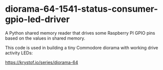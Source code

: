 # diorama-64-1541-status-consumer-gpio-led-driver
A Python shared memory reader that drives some Raspberry PI  GPIO pins based on the values in shared memory.

This code is used in building a tiny Commodore diorama with working drive activity LEDs:

https://krystof.io/series/diorama-64
